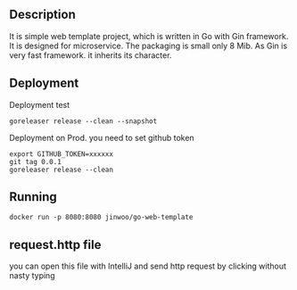 
## Description
It is simple web template project, which is written in Go with Gin framework.
It is designed for microservice.
The packaging is small only 8 Mib. As Gin is very fast framework. it inherits its character. 

## Deployment
Deployment test
```agsl
goreleaser release --clean --snapshot
```
Deployment on Prod.
you need to set github token 
```agsl
export GITHUB_TOKEN=xxxxxx
git tag 0.0.1
goreleaser release --clean
```

## Running

```agsl
docker run -p 8080:8080 jinwoo/go-web-template
```

## request.http file
you can open this file with IntelliJ and send http request by clicking without nasty typing